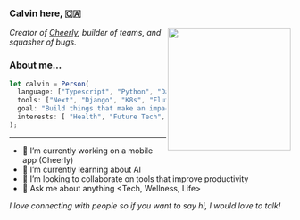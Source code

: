 ### Calvin here, 🇨🇦
<img align='right' src="https://media.giphy.com/media/pALw8LdftuqAw/giphy.gif" width="220">
<p><em>Creator of <a href="https://www.cheerly.app/">Cheerly</a>, builder of teams, and squasher of bugs.</em></p>

### About me...  

```javascript
let calvin = Person(
  language: ["Typescript", "Python", "Dart", "JS", "Go", "Bash", "Smoke signals"],
  tools: ["Next", "Django", "K8s", "Flutter", "Firebase", "AWS", "Everything else"],
  goal: "Build things that make an impact.",
  interests: [ "Health", "Future Tech", "Comedy", "Philosophy", "Music"]
);
```

---

- 🔭 I’m currently working on a mobile app (Cheerly)
- 🌱 I’m currently learning about AI
- 👯 I’m looking to collaborate on tools that improve productivity
- 💬 Ask me about anything <Tech, Wellness, Life>

<em>I love connecting with people so if you want to say hi, I would love to talk!</em>
